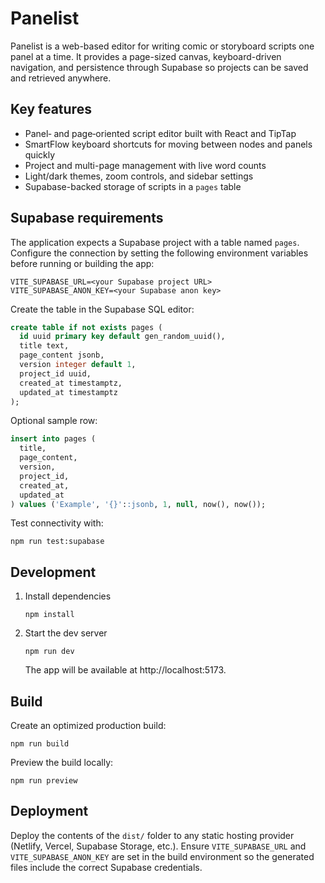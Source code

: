 # Panelist

Panelist is a web-based editor for writing comic or storyboard scripts one panel at a time.  It provides a page-sized canvas, keyboard-driven navigation, and persistence through Supabase so projects can be saved and retrieved anywhere.

## Key features

- Panel‑ and page‑oriented script editor built with React and TipTap
- SmartFlow keyboard shortcuts for moving between nodes and panels quickly
- Project and multi-page management with live word counts
- Light/dark themes, zoom controls, and sidebar settings
- Supabase-backed storage of scripts in a `pages` table

## Supabase requirements

The application expects a Supabase project with a table named `pages`.  Configure the connection by setting the following environment variables before running or building the app:

```
VITE_SUPABASE_URL=<your Supabase project URL>
VITE_SUPABASE_ANON_KEY=<your Supabase anon key>
```

Create the table in the Supabase SQL editor:

```sql
create table if not exists pages (
  id uuid primary key default gen_random_uuid(),
  title text,
  page_content jsonb,
  version integer default 1,
  project_id uuid,
  created_at timestamptz,
  updated_at timestamptz
);
```

Optional sample row:

```sql
insert into pages (
  title,
  page_content,
  version,
  project_id,
  created_at,
  updated_at
) values ('Example', '{}'::jsonb, 1, null, now(), now());
```

Test connectivity with:

```
npm run test:supabase
```

## Development

1. Install dependencies

   ```
   npm install
   ```

2. Start the dev server

   ```
   npm run dev
   ```

   The app will be available at http://localhost:5173.

## Build

Create an optimized production build:

```
npm run build
```

Preview the build locally:

```
npm run preview
```

## Deployment

Deploy the contents of the `dist/` folder to any static hosting provider (Netlify, Vercel, Supabase Storage, etc.).  Ensure `VITE_SUPABASE_URL` and `VITE_SUPABASE_ANON_KEY` are set in the build environment so the generated files include the correct Supabase credentials.

